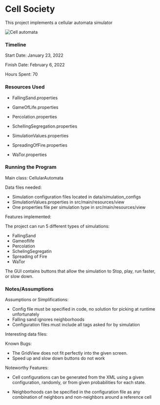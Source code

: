 Cell Society
====

This project implements a cellular automata simulator

![Cell automata](https://user-images.githubusercontent.com/91027112/186397000-d1c18726-cac3-4f78-bdfa-2241635740bf.gif)



### Timeline

Start Date: January 23, 2022

Finish Date: February 6, 2022

Hours Spent: 70

### Resources Used
* FallingSand.properties

* GameOfLife.properties

* Percolation.properties

* SchellingSegregation.properties

* SimulationValues.properties

* SpreadingOfFire.properties

* WaTor.properties



### Running the Program

Main class: CellularAutomata

Data files needed: 
* Simulation configuration files located in data/simulation_configs
* SimulationValues.properties in src/main/resources/view
* One properties file per simulation type in src/main/resources/view

Features implemented:

The project can run 5 different types of simulations:

* FallingSand
* Gameoflife
* Percolation
* SchelingSegregatin
* Spreading of Fire
* WaTor

The GUI contains buttons that allow the simulation to Stop, play, run faster, or slow down.

### Notes/Assumptions

Assumptions or Simplifications:
* Config file must be specified in code, no solution for picking at runtime unfortunately
* Falling sand ignores neighborhoods
* Configuration files must include all tags asked for by simulation

Interesting data files:

Known Bugs:
* The GridView does not fit perfectly into the given screen. 
* Speed up and slow down buttons do not work

Noteworthy Features: 
* Cell configurations can be generated from the XML using a given configuration,
randomly, or from given probabilities for each state.

* Neighborhoods can be specified in the configuration file as any combination of
neighbors and non-neighbors around a reference cell

